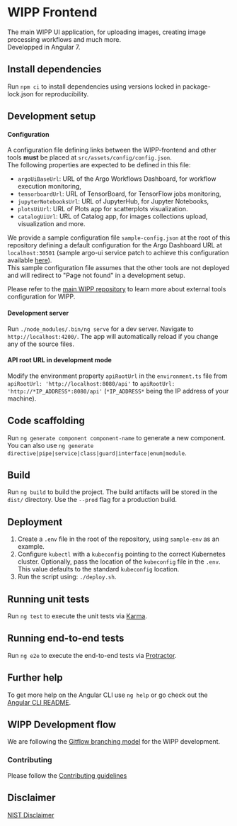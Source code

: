 # WIPP Frontend

The main WIPP UI application, for uploading images, creating image processing workflows and much more.  
Developped in Angular 7.

## Install dependencies

Run `npm ci` to install dependencies using versions locked in package-lock.json for reproducibility.

## Development setup

#### Configuration

A configuration file defining links between the WIPP-frontend and other tools **must** be placed at 
`src/assets/config/config.json`.  
The following properties are expected to be defined in this file:
- `argoUiBaseUrl`: URL of the Argo Workflows Dashboard, for workflow execution monitoring,
- `tensorboardUrl`: URL of TensorBoard, for TensorFlow jobs monitoring,
- `jupyterNotebooksUrl`: URL of JupyterHub, for Jupyter Notebooks,
- `plotsUiUrl`: URL of Plots app for scatterplots visualization.
- `catalogUiUrl`: URL of Catalog app, for images collections upload, visualization and more.

We provide a sample configuration file `sample-config.json` at the root of this repository defining
a default configuration for the Argo Dashboard URL at `localhost:30501` (sample argo-ui service patch 
to achieve this configuration available 
[here](https://github.com/usnistgov/WIPP/blob/master/deployment/wipp-ci-single-node/argo-service-patch.yaml)).   
This sample configuration file assumes that the other tools are not deployed and will redirect to 
"Page not found" in a development setup.

Please refer to the [main WIPP repository](https://github.com/usnistgov/WIPP) to learn more about 
external tools configuration for WIPP.

#### Development server

Run `./node_modules/.bin/ng serve` for a dev server. Navigate to `http://localhost:4200/`. The app will automatically reload if you change any of the source files.

#### API root URL in development mode

Modify the environment property `apiRootUrl` in the `environment.ts` file from `apiRootUrl: 'http://localhost:8080/api'`
to `apiRootUrl: 'http://*IP_ADDRESS*:8080/api'` (`*IP_ADDRESS*` being the IP address of your machine).

## Code scaffolding

Run `ng generate component component-name` to generate a new component. You can also use `ng generate directive|pipe|service|class|guard|interface|enum|module`.

## Build

Run `ng build` to build the project. The build artifacts will be stored in the `dist/` directory. Use the `--prod` flag for a production build.

## Deployment
1. Create a `.env` file in the root of the repository, using `sample-env` as an example.
1. Configure `kubectl` with a `kubeconfig` pointing to the correct Kubernetes cluster. Optionally, pass the location of the `kubeconfig` file in the `.env`. This value defaults to the standard `kubeconfig` location. 
1. Run the script using: `./deploy.sh`.

## Running unit tests

Run `ng test` to execute the unit tests via [Karma](https://karma-runner.github.io).

## Running end-to-end tests

Run `ng e2e` to execute the end-to-end tests via [Protractor](http://www.protractortest.org/).

## Further help

To get more help on the Angular CLI use `ng help` or go check out the [Angular CLI README](https://github.com/angular/angular-cli/blob/master/README.md).

## WIPP Development flow
We are following the [Gitflow branching model](https://nvie.com/posts/a-successful-git-branching-model/) for the WIPP development.  

### Contributing
Please follow the [Contributing guidelines](CONTRIBUTING.md)

## Disclaimer

[NIST Disclaimer](LICENSE.md)

